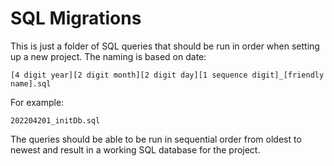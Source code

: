 # SQL Migrations

This is just a folder of SQL queries that should be run in order when setting up a new project. The
naming is based on date:

```
[4 digit year][2 digit month][2 digit day][1 sequence digit]_[friendly name].sql
```

For example:

```
202204201_initDb.sql
```

The queries should be able to be run in sequential order from oldest to newest and result in a
working SQL database for the project.
